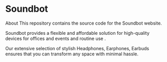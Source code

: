 # Soundbot

About This repository contains the source code for the Soundbot website. 

Soundbot provides a flexible and affordable solution for high-quality devices for offices and events and routine use .

Our extensive selection of stylish Headphones, Earphones, Earbuds ensures that you can transform any space with minimal hassle. 

